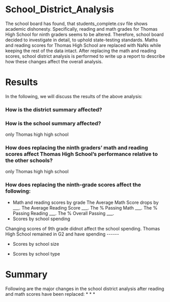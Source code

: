 # School_District_Analysis
The school board has found, that students_complete.csv file shows academic dishonesty. Specifically, reading and math grades for Thomas High School for ninth graders seems to be altered. Therefore, school board decided to investigate in detail, to uphold state-testing standards. Maths and reading scores for Thomas High School are replaced with NaNs while keeping the rest of the data intact. After replacing the math and reading scores, school district analysis is performed to write up a report to describe how these changes affect the overall analysis.


# Results
In the following, we will discuss the results of the above analysis: 
### How is the district summary affected?
### How is the school summary affected? 
only Thomas high high school
### How does replacing the ninth graders’ math and reading scores affect Thomas High School’s performance relative to the other schools?
only Thomas high high school

### How does replacing the ninth-grade scores affect the following:
* Math and reading scores by grade
The Average Math Score drops by ___.
The Average Reading Score  ___.
The % Passing Math  ___.
The % Passing Reading  ___.
The % Overall Passing  ___.
* Scores by school spending

Changing scores of 9th grade didnot affect the school spending. Thomas High School remained in G2 and have spending ------

* Scores by school size

* Scores by school type

# Summary
Following are the major changes in the school district analysis after reading and math scores have been replaced:
*
*
*
